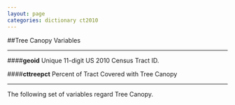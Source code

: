 ```yaml
---
layout: page
categories: dictionary ct2010
---
```


##Tree Canopy Variables

---

####**geoid**
Unique 11-digit US 2010 Census Tract ID.


####**cttreepct**
Percent of Tract Covered with Tree Canopy

---
The following set of variables regard Tree Canopy.

